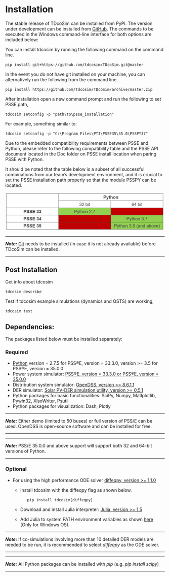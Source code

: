 # Installation
The stable release of TDcoSim can be installed from PyPI. The version under development can be installed from [GitHub](https://github.com/tdcosim/TDcoSim). The commands to be executed in the Windows command-line interface for both options are included below:

You can install tdcosim by running the following command on the command line.

```
pip install git+https://github.com/tdcosim/TDcoSim.git@master
```

In the event you do not have git installed on your machine, you can alternatively run the following from the command line.

```
pip install https://github.com/tdcosim/TDcoSim/archive/master.zip
```

After installation open a new command prompt and run the following to set PSSE path,

```
tdcosim setconfig -p "path\to\psse_installation"  
```

For example, something similar to:

```
tdcosim setconfig -p "C:\Program Files\PTI\PSSE35\35.0\PSSPY37" 
```

Due to the embedded compatibility requirements between PSSE and Python, 
please refer to the following compatibility table and the PSSE API document located in the Doc folder on PSSE install location when paring PSSE with Python.

It should be noted that the table below is a subset of all successful combinations from our team’s development environment, 
and it is crucial to set the PSSE installation path properly so that the module PSSPY can be located. 

![Compatibility Table PSSE-Python](images/Compatibility_table_PSSE_Python.png)

***
***Note:*** [Git](https://git-scm.com/) needs to be installed  (in case it is not already available) before TDcoSim can be installed.

***

## Post Installation

Get info about tdcosim

    tdcosim describe

Test if tdcosim example simulations (dynamics and QSTS) are working,

    tdcosim test


## Dependencies:
The packages listed below must be installed separately:

### Required

* [Python](https://www.python.org/) version = 2.7.5 for PSS®E, version =  33.3.0, version >= 3.5 for PSS®E, version =  35.0.0
* Power system simulator: [PSS®E, version =  33.3.0 or PSS®E, version =  35.0.0](https://new.siemens.com/global/en/products/energy/services/transmission-distribution-smart-grid/consulting-and-planning/pss-software/pss-e.html)
* Distribution system simulator: [OpenDSS, version >= 8.6.1.1](https://sourceforge.net/projects/electricdss/) 
* DER simulator: [Solar PV-DER simulation utility, version >= 0.5.1](https://github.com/sibyjackgrove/SolarPV-DER-simulation-utility)
* Python packages for basic functionalities: SciPy, Numpy, Matlplotlib, Pywin32, XlsxWriter, Psutil
* Python packages for visualization: Dash, Plotly

***
***Note:*** Either demo (limited to 50 buses) or full version of PSS/E can be used.  OpenDSS is open-source software and can be installed for free.

***
***
***Note:*** PSS/E 35.0.0  and above support will support both 32 and 64-bit versions of Python.
***

### Optional

* For using the high performance ODE solver [diffeqpy, version >= 1.1.0](https://github.com/SciML/diffeqpy)

  * Install tdcosim with the diffeqpy flag as shown below.
    ```
       pip install tdcosim[diffeqpy]
    ```
  * Download and install Julia interpreter: [Julia, version >= 1.5](https://julialang.org/downloads/)

  * Add Julia to system PATH environment variables as shown [here](https://julialang.org/downloads/platform/) (Only for Windows OS).

***
***Note:*** If co-simulations involving more than 10 detailed DER models are needed to be run, it is recommended to select *diffeqpy* as the ODE solver.

***
***
***Note:*** All Python packages can be installed with *pip* (e.g. *pip install scipy*)

***

